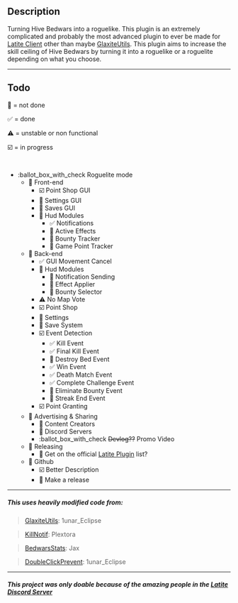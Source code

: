 ## Description
Turning Hive Bedwars into a roguelike. This plugin is an extremely complicated and probably the most advanced plugin to ever be made for [Latite Client](https://latite.net) other than maybe [GlaxiteUtils](https://github.com/LatiteScripting/Scripts/tree/master/Plugins/GalaxiteUtils). This plugin aims to increase the skill ceiling of Hive Bedwars by turning it into a roguelike or a roguelite depending on what you choose.

--- 
## Todo
:white_square_button: = not done

:white_check_mark: = done

:warning: = unstable or non functional

:ballot_box_with_check: = in progress
#
- :ballot_box_with_check Roguelite mode
    - :white_square_button: Front-end
        - :ballot_box_with_check: Point Shop GUI
        - :white_square_button: Settings GUI
        - :white_square_button: Saves GUI
        - :white_square_button: Hud Modules
            - :white_check_mark: Notifications
            - :white_square_button: Active Effects
            - :white_square_button: Bounty Tracker
            - :white_square_button: Game Point Tracker
    - :white_square_button: Back-end
        - :white_check_mark: GUI Movement Cancel
        - :white_square_button: Hud Modules
            - :white_square_button: Notification Sending
            - :white_square_button: Effect Applier
            - :white_square_button: Bounty Selector
        - :warning: No Map Vote
        - :ballot_box_with_check: Point Shop
        - :white_square_button: Settings
        - :white_square_button: Save System
        - :ballot_box_with_check: Event Detection
          - :white_check_mark: Kill Event
          - :white_check_mark: Final Kill Event
          - :white_square_button: Destroy Bed Event
          - :white_check_mark: Win Event
          - :white_check_mark: Death Match Event
          - :white_check_mark: Complete Challenge Event
          - :white_square_button: Eliminate Bounty Event
          - :white_square_button: Streak End Event
        - :ballot_box_with_check: Point Granting
    - :white_square_button: Advertising & Sharing
        - :white_square_button: Content Creators
        - :white_square_button: Discord Servers
        - :ballot_box_with_check ~~Devlog??~~ Promo Video
    - :white_square_button: Releasing
        - :white_square_button: Get on the official [Latite Plugin](https://latite.net/plugins) list?
    - :white_square_button: Github
        - :ballot_box_with_check: Better Description
        - :white_square_button: Make a release

---
##### This uses heavily modified code from:
> [GlaxiteUtils](https://github.com/LatiteScripting/Scripts/tree/master/Plugins/GalaxiteUtils): 1unar_Eclipse

> [KillNotif](https://github.com/LatiteScripting/Scripts/tree/master/Plugins/KillNotif): Plextora

> [BedwarsStats](https://github.com/LatiteScripting/Scripts/tree/master/Plugins/BedwarsStats): Jax

> [DoubleClickPrevent](https://github.com/LatiteScripting/Scripts/tree/master/Plugins/DoubleClickPrevent): 1unar_Eclipse

---
##### This project was only doable because of the amazing people in the [Latite Discord Server](https://discord.com/invite/GpV3w5tyBs)
